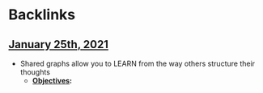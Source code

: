 
# Backlinks
## [January 25th, 2021](<January 25th, 2021.md>)
- Shared graphs allow you to LEARN from the way others structure their thoughts
    - **[Objectives](<Objectives.md>):**

